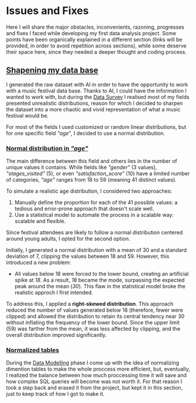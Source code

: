 # Issues and Fixes

Here I will share the major obstacles, inconvenients, razoning, progresses and fixes I faced while developing my first data analysis project. Some points have been organically explained in a different section (links will be provided, in order to avoid repetition across sections), while some deserve their space here, since they needed a deeper thought and coding process.

## [Shapening my data base](https://github.com/Donnie-McGee/Festival-Purchase-Behavior-Analysis/tree/main/2.-%20Data%20Sharpening)

I generated the raw dataset with AI in order to have the opportunity to work with a music festival data base. Thanks to AI, I could have the information I wanted to work with, but during the [Data Survey](https://github.com/Donnie-McGee/Festival-Purchase-Behavior-Analysis/blob/main/1.-%20Data%20Survey/Data%20Survey.ipynb) I realised most of my fields presented unrealistic distributions, reason for which I decided to sharpen the dataset into a more chaotic and vivid representation of what a music festival would be.

For most of the fields I used customized or random linear distributions, but for one specific field *"age*", I decided to use a normal distribution.

### [Normal distribution in *"age"*](https://github.com/Donnie-McGee/Festival-Purchase-Behavior-Analysis/blob/main/Issues%20and%20Fixes/Issues%20and%20Fixes.ipynb)

The main difference between this field and others lies in the number of unique values it contains. While fields like *"gender"* (3 values), *"stages_visited"* (5), or even *"satisfaction_score"* (10) have a limited number of categories, *"age"* ranges from 18 to 59 (meaning 41 distinct values).

To simulate a realistic age distribution, I considered two approaches:

1. Manually define the proportion for each of the 41 possible values: a tedious and error-prone approach that doesn't scale well.
2. Use a statistical model to automate the process in a scalable way: scalable and flexible.

Since festival attendees are likely to follow a normal distribution centered around young adults, I opted for the second option.

Initially, I generated a normal distribution with a mean of 30 and a standard deviation of 7, clipping the values between 18 and 59. However, this introduced a new problem:  

- All values below 18 were forced to the lower bound, creating an artificial spike at *18*. As a result, *18* became the mode, surpassing the expected peak around the mean (*30*). This flaw in the statistical model broke the realistic approch I first intended.

To address this, I applied a **right-skewed distribution**. This approach reduced the number of values generated below 18 (therefore, fewer were clipped) and allowed the distribution to retain its central tendency near 30 without inflating the frequency of the lower bound. Since the upper limit (59) was farther from the mean, it was less affected by clipping, and the overall distribution improved significantly.

### [Normalized tables](https://github.com/Donnie-McGee/Festival-Purchase-Behavior-Analysis/blob/main/Issues%20and%20Fixes/Discurted%20normalized%20tables.ipynb)

During the [Data Modelling](https://github.com/Donnie-McGee/Festival-Purchase-Behavior-Analysis/tree/main/4.-%20Data%20Modelling) phase I come up with the idea of normalizing dimention tables to make the whole proccess more efficient, but, eventually, I realized the balance between how much proccessing time it will save and how complex SQL queries will become was not worth it. For that reason I took a step back and erased it from the project, but kept it in this section, just to keep track of how I got to make it.